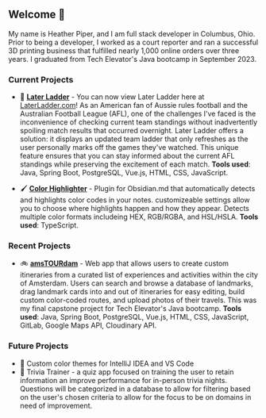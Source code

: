 ## Welcome 👋

My name is Heather Piper, and I am full stack developer in Columbus, Ohio. Prior to being a developer, I worked as a court reporter and ran a successful 3D printing business that fulfilled nearly 1,000 online orders over three years. I graduated from Tech Elevator's Java bootcamp in September 2023.

### Current Projects

- 🏉 **[Later Ladder](https://github.com/heatherpiper/Later-Ladder)** - You can now view Later Ladder here at [LaterLadder.com](https://www.laterladder.com)! As an American fan of Aussie rules football and the Australian Football League (AFL), one of the challenges I've faced is the inconvenience of checking current team standings without inadvertently spoiling match results that occurred overnight. Later Ladder offers a solution: it displays an updated team ladder that only refreshes as the user personally marks off the games they've watched. This unique feature ensures that you can stay informed about the current AFL standings while preserving the excitement of each match. **Tools used**: Java, Spring Boot, PostgreSQL, Vue.js, HTML, CSS, JavaScript.

- 🖌️ **[Color Highlighter](https://www.github.com/heatherpiper/color-highlighter)** - Plugin for Obsidian.md that automatically detects and highlights color codes in your notes. customizeable settings allow you to choose where highlights happen and how they appear. Detects multiple color formats includeing HEX, RGB/RGBA, and HSL/HSLA. **Tools used**: TypeScript.

### Recent Projects

- 🚲 **[amsTOURdam](https://github.com/heatherpiper/amsTOURdam-final_capstone)** - Web app that allows users to create custom itineraries from a curated list of experiences and activities within the city of Amsterdam. Users can search and browse a database of landmarks, drag landmark cards into and out of itineraries for easy editing, build custom color-coded routes, and upload photos of their travels. This was my final capstone project for Tech Elevator's Java bootcamp. **Tools used**: Java, Spring Boot, PostgreSQL, Vue.js, HTML, CSS, JavaScript, GitLab, Google Maps API, Cloudinary API.

### Future Projects

- 🎨 Custom color themes for IntelliJ IDEA and VS Code
- 🤔 Trivia Trainer - a quiz app focused on training the user to retain information an improve performance for in-person trivia nights. Questions will be categorized in a database to allow for filtering based on the user's chosen criteria to allow for the focus to be on domains in need of improvement.


